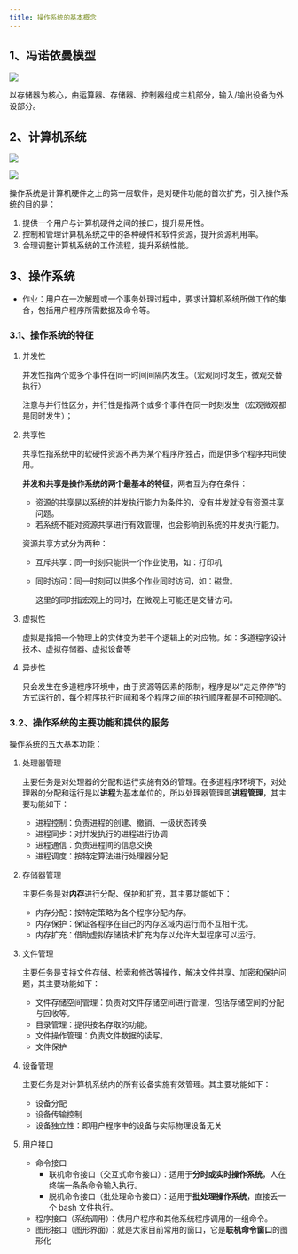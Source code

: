 ```yaml
---
title: 操作系统的基本概念
---
```


## 1、冯诺依曼模型

![](https://picbed.kimyang.cn/202108071625220.jpg)

以存储器为核心，由运算器、存储器、控制器组成主机部分，输入/输出设备为外设部分。

## 2、计算机系统

![](https://picbed.kimyang.cn/202108071631100.png)

![](https://picbed.kimyang.cn/202108071631443.png)

操作系统是计算机硬件之上的第一层软件，是对硬件功能的首次扩充，引入操作系统的目的是：

1. 提供一个用户与计算机硬件之间的接口，提升易用性。
2. 控制和管理计算机系统之中的各种硬件和软件资源，提升资源利用率。
3. 合理调整计算机系统的工作流程，提升系统性能。

## 3、操作系统

+ 作业：用户在一次解题或一个事务处理过程中，要求计算机系统所做工作的集合，包括用户程序所需数据及命令等。

### 3.1、操作系统的特征

1. 并发性

   并发性指两个或多个事件在同一时间间隔内发生。（宏观同时发生，微观交替执行）

   注意与并行性区分，并行性是指两个或多个事件在同一时刻发生（宏观微观都是同时发生）；

2. 共享性

   共享性指系统中的软硬件资源不再为某个程序所独占，而是供多个程序共同使用。

   **并发和共享是操作系统的两个最基本的特征**，两者互为存在条件：

   * 资源的共享是以系统的并发执行能力为条件的，没有并发就没有资源共享问题。
   * 若系统不能对资源共享进行有效管理，也会影响到系统的并发执行能力。

   资源共享方式分为两种：
   + 互斥共享：同一时刻只能供一个作业使用，如：打印机

   + 同时访问：同一时刻可以供多个作业同时访问，如：磁盘。

     这里的同时指宏观上的同时，在微观上可能还是交替访问。

3. 虚拟性

   虚拟是指把一个物理上的实体变为若干个逻辑上的对应物。如：多道程序设计技术、虚拟存储器、虚拟设备等

4. 异步性

   只会发生在多道程序环境中，由于资源等因素的限制，程序是以“走走停停”的方式运行的，每个程序执行时间和多个程序之间的执行顺序都是不可预测的。

### 3.2、操作系统的主要功能和提供的服务

操作系统的五大基本功能：

1. 处理器管理

   主要任务是对处理器的分配和运行实施有效的管理。在多道程序环境下，对处理器的分配和运行是以**进程**为基本单位的，所以处理器管理即**进程管理**，其主要功能如下：

   + 进程控制：负责进程的创建、撤销、一级状态转换
   + 进程同步：对并发执行的进程进行协调
   + 进程通信：负责进程间的信息交换
   + 进程调度：按特定算法进行处理器分配

2. 存储器管理

   主要任务是对**内存**进行分配、保护和扩充，其主要功能如下：

   + 内存分配：按特定策略为各个程序分配内存。
   + 内存保护：保证各程序在自己的内存区域内运行而不互相干扰。
   + 内存扩充：借助虚拟存储技术扩充内存以允许大型程序可以运行。

3. 文件管理

   主要任务是支持文件存储、检索和修改等操作，解决文件共享、加密和保护问题，其主要功能如下：

   + 文件存储空间管理：负责对文件存储空间进行管理，包括存储空间的分配与回收等。
   + 目录管理：提供按名存取的功能。
   + 文件操作管理：负责文件数据的读写。
   + 文件保护

4. 设备管理

   主要任务是对计算机系统内的所有设备实施有效管理。其主要功能如下：

   + 设备分配
   + 设备传输控制
   + 设备独立性：即用户程序中的设备与实际物理设备无关

5. 用户接口

   + 命令接口
     + 联机命令接口（交互式命令接口）：适用于**分时或实时操作系统**，人在终端一条条命令输入执行。
     + 脱机命令接口（批处理命令接口）：适用于**批处理操作系统**，直接丢一个 bash 文件执行。
   + 程序接口（系统调用）：供用户程序和其他系统程序调用的一组命令。
   + 图形接口（图形界面）：就是大家目前常用的窗口，它是**联机命令窗口**的图形化

